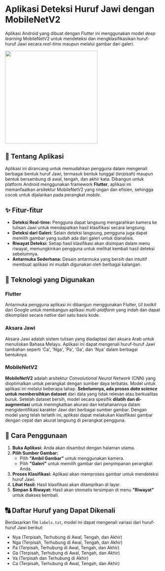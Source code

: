 # Aplikasi Deteksi Huruf Jawi dengan MobileNetV2

Aplikasi Android yang dibuat dengan Flutter ini menggunakan model *deep learning* MobileNetV2 untuk mendeteksi dan mengklasifikasikan huruf-huruf Jawi secara *real-time* maupun melalui gambar dari galeri.

<img src="screenshoot/home_page.jpg" width="300">

## 📜 Tentang Aplikasi

Aplikasi ini dirancang untuk memudahkan pengguna dalam mengenali berbagai bentuk huruf Jawi, termasuk bentuk tunggal (*terpisah*) maupun bentuk bersambung di awal, tengah, dan akhir kata. Dibangun untuk platform Android menggunakan framework **Flutter**, aplikasi ini memanfaatkan arsitektur MobileNetV2 yang ringan dan efisien, sehingga cocok untuk dijalankan pada perangkat *mobile*.

## ✨ Fitur-fitur

- **Deteksi Real-time:** Pengguna dapat langsung mengarahkan kamera ke tulisan Jawi untuk mendapatkan hasil klasifikasi secara langsung.
- **Deteksi dari Galeri:** Selain deteksi langsung, pengguna juga dapat memilih gambar yang sudah ada dari galeri untuk dianalisis.
- **Riwayat Deteksi:** Setiap hasil klasifikasi akan disimpan dalam menu riwayat, memungkinkan pengguna untuk melihat kembali hasil deteksi sebelumnya.
- **Antarmuka Sederhana:** Desain antarmuka yang bersih dan intuitif membuat aplikasi ini mudah digunakan oleh berbagai kalangan.

## 🧠 Teknologi yang Digunakan

### Flutter
Antarmuka pengguna aplikasi ini dibangun menggunakan Flutter, *UI toolkit* dari Google untuk membangun aplikasi *multi-platform* yang indah dan dapat dikompilasi secara *native* dari satu basis kode.

### Aksara Jawi
Aksara Jawi adalah sistem tulisan yang diadaptasi dari aksara Arab untuk menuliskan Bahasa Melayu. Aplikasi ini dapat mengenali huruf-huruf Jawi tambahan seperti 'Ca', 'Nga', 'Pa', 'Ga', dan 'Nya' dalam berbagai bentuknya.

### MobileNetV2
**MobileNetV2** adalah arsitektur *Convolutional Neural Network* (CNN) yang dioptimalkan untuk perangkat dengan sumber daya terbatas. Model untuk aplikasi ini melalui beberapa tahap. **Sebelumnya, ada proses *data science* untuk membersihkan dataset** dari data yang tidak relevan atau berkualitas buruk. Setelah dataset bersih, model secara spesifik **dilatih dan di-augmentasi** untuk meningkatkan akurasi dan ketahanannya dalam mengidentifikasi karakter Jawi dari berbagai sumber gambar. Dengan model yang telah terlatih ini, aplikasi dapat melakukan klasifikasi gambar dengan cepat dan akurat langsung di perangkat pengguna.

## 🚀 Cara Penggunaan

1.  **Buka Aplikasi:** Anda akan disambut dengan halaman utama.
2.  **Pilih Sumber Gambar:**
    * Pilih **"Ambil Gambar"** untuk menggunakan kamera.
    * Pilih **"Galeri"** untuk memilih gambar dari penyimpanan perangkat Anda.
3.  **Proses Klasifikasi:** Aplikasi akan memproses gambar untuk mendeteksi huruf Jawi.
4.  **Lihat Hasil:** Hasil klasifikasi akan ditampilkan di layar.
5.  **Simpan & Riwayat:** Hasil akan otomatis tersimpan di menu **"Riwayat"** untuk diakses kembali.

## 🔠 Daftar Huruf yang Dapat Dikenali

Berdasarkan file `labels.txt`, model ini dapat mengenali variasi dari huruf-huruf Jawi berikut:

-   Nya (Terpisah, Terhubung di Awal, Tengah, dan Akhir)
-   Nga (Terpisah, Terhubung di Awal, Tengah, dan Akhir)
-   Pa (Terpisah, Terhubung di Awal, Tengah, dan Akhir)
-   Ga (Terpisah, Terhubung di Awal, Tengah, dan Akhir)
-   Va (Terpisah dan Terhubung di Akhir)
-   Ca (Terpisah, Terhubung di Awal, Tengah, dan Akhir)

